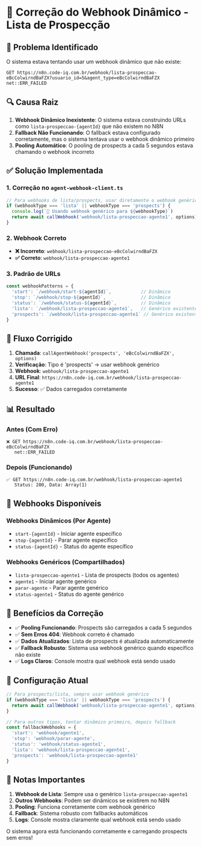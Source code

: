 # 🔧 Correção do Webhook Dinâmico - Lista de Prospecção

## 🚨 **Problema Identificado**

O sistema estava tentando usar um webhook dinâmico que não existe:
```
GET https://n8n.code-iq.com.br/webhook/lista-prospeccao-eBcColwirndBaFZX?usuario_id=5&agent_type=eBcColwirndBaFZX net::ERR_FAILED
```

## 🔍 **Causa Raiz**

1. **Webhook Dinâmico Inexistente**: O sistema estava construindo URLs como `lista-prospeccao-{agentId}` que não existem no N8N
2. **Fallback Não Funcionando**: O fallback estava configurado corretamente, mas o sistema tentava usar o webhook dinâmico primeiro
3. **Pooling Automático**: O pooling de prospects a cada 5 segundos estava chamando o webhook incorreto

## ✅ **Solução Implementada**

### **1. Correção no `agent-webhook-client.ts`**

```typescript
// Para webhooks de lista/prospects, usar diretamente o webhook genérico existente
if (webhookType === 'lista' || webhookType === 'prospects') {
  console.log(`🔄 Usando webhook genérico para ${webhookType}`)
  return await callWebhook('webhook/lista-prospeccao-agente1', options)
}
```

### **2. Webhook Correto**

- **❌ Incorreto**: `webhook/lista-prospeccao-eBcColwirndBaFZX`
- **✅ Correto**: `webhook/lista-prospeccao-agente1`

### **3. Padrão de URLs**

```typescript
const webhookPatterns = {
  'start': `/webhook/start-${agentId}`,           // Dinâmico
  'stop': `/webhook/stop-${agentId}`,             // Dinâmico  
  'status': `/webhook/status-${agentId}`,         // Dinâmico
  'lista': `/webhook/lista-prospeccao-agente1`,   // Genérico existente
  'prospects': `/webhook/lista-prospeccao-agente1` // Genérico existente
}
```

## 🔄 **Fluxo Corrigido**

1. **Chamada**: `callAgentWebhook('prospects', 'eBcColwirndBaFZX', options)`
2. **Verificação**: Tipo é 'prospects' → usar webhook genérico
3. **Webhook**: `webhook/lista-prospeccao-agente1`
4. **URL Final**: `https://n8n.code-iq.com.br/webhook/lista-prospeccao-agente1`
5. **Sucesso**: ✅ Dados carregados corretamente

## 📊 **Resultado**

### **Antes (Com Erro)**
```
❌ GET https://n8n.code-iq.com.br/webhook/lista-prospeccao-eBcColwirndBaFZX
   net::ERR_FAILED
```

### **Depois (Funcionando)**
```
✅ GET https://n8n.code-iq.com.br/webhook/lista-prospeccao-agente1
   Status: 200, Data: Array(1)
```

## 🎯 **Webhooks Disponíveis**

### **Webhooks Dinâmicos (Por Agente)**
- `start-{agentId}` - Iniciar agente específico
- `stop-{agentId}` - Parar agente específico  
- `status-{agentId}` - Status do agente específico

### **Webhooks Genéricos (Compartilhados)**
- `lista-prospeccao-agente1` - Lista de prospects (todos os agentes)
- `agente1` - Iniciar agente genérico
- `parar-agente` - Parar agente genérico
- `status-agente1` - Status do agente genérico

## 🚀 **Benefícios da Correção**

- ✅ **Pooling Funcionando**: Prospects são carregados a cada 5 segundos
- ✅ **Sem Erros 404**: Webhook correto é chamado
- ✅ **Dados Atualizados**: Lista de prospects é atualizada automaticamente
- ✅ **Fallback Robusto**: Sistema usa webhook genérico quando específico não existe
- ✅ **Logs Claros**: Console mostra qual webhook está sendo usado

## 🔧 **Configuração Atual**

```typescript
// Para prospects/lista, sempre usar webhook genérico
if (webhookType === 'lista' || webhookType === 'prospects') {
  return await callWebhook('webhook/lista-prospeccao-agente1', options)
}

// Para outros tipos, tentar dinâmico primeiro, depois fallback
const fallbackWebhooks = {
  'start': 'webhook/agente1',
  'stop': 'webhook/parar-agente', 
  'status': 'webhook/status-agente1',
  'lista': 'webhook/lista-prospeccao-agente1',
  'prospects': 'webhook/lista-prospeccao-agente1'
}
```

## 📝 **Notas Importantes**

1. **Webhook de Lista**: Sempre usa o genérico `lista-prospeccao-agente1`
2. **Outros Webhooks**: Podem ser dinâmicos se existirem no N8N
3. **Pooling**: Funciona corretamente com webhook genérico
4. **Fallback**: Sistema robusto com fallbacks automáticos
5. **Logs**: Console mostra claramente qual webhook está sendo usado

O sistema agora está funcionando corretamente e carregando prospects sem erros!
